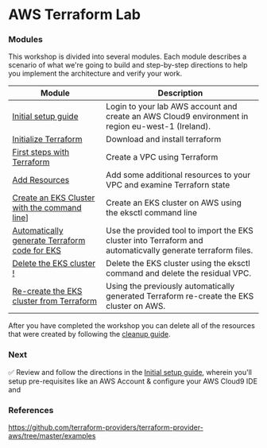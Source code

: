 # AWS Terraform Lab



### Modules

This workshop is divided into several modules. Each module describes a scenario of
what we're going to build and step-by-step directions to help you implement the
architecture and verify your work.

| Module | Description |
| ---------------- | -------------------------------------------------------- |
| [Initial setup guide](setup) | Login to your lab AWS account and create an AWS Cloud9 environment in region eu-west-1 (Ireland). |
| [Initialize Terraform](Init) | Download and install terraform |
| [First steps with Terraform](first_steps) | Create a VPC using Terraform |
| [Add Resources](add_resources) | Add some additional resources to your VPC and examine Terraforn state |
| [Create an EKS Cluster with the command line](create_eks)] | Create an EKS cluster on AWS using the eksctl command line |
| [Automatically generate Terraform code for EKS](pull_terraform) | Use the provided tool to import the EKS cluster into Terraform and automaticvally generate terraform files. |
| [Delete the EKS cluster !](delete-eks) | Delete the EKS cluster using the eksctl command and delete the residual VPC. |
| [Re-create the EKS cluster from Terraform](terraform_eks) | Using the previously automatically generated Terraform re-create the EKS cluster on AWS. |

After you have completed the workshop you can delete all of the resources that were created by following the [cleanup guide](cleanup).

### Next

:white_check_mark: Review and follow the directions in the [Initial setup guide](setup),
wherein you'll setup pre-requisites like an
AWS Account & configure your AWS Cloud9 IDE and 


### References

https://github.com/terraform-providers/terraform-provider-aws/tree/master/examples

